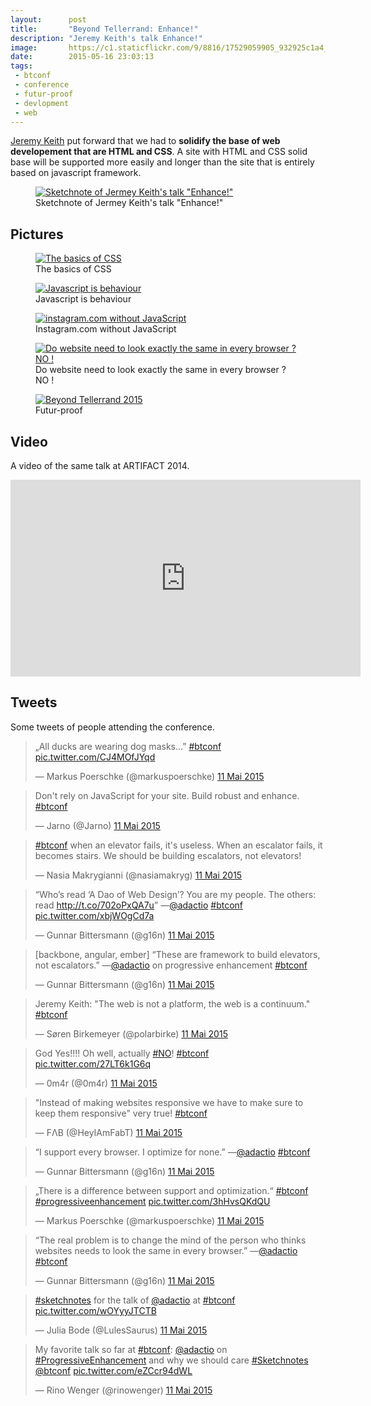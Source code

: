 ```yaml
---
layout:      post
title:       "Beyond Tellerrand: Enhance!"
description: "Jeremy Keith's talk Enhance!"
image:       https://c1.staticflickr.com/9/8816/17529059905_932925c1a4_z.jpg
date:        2015-05-16 23:03:13
tags:
 - btconf
 - conference
 - futur-proof
 - devlopment
 - web
---
```


[Jeremy Keith](https://twitter.com/adactio) put forward that we had to **solidify the base of web developement that are HTML and CSS**. A site with HTML and CSS solid base will be supported more easily and longer than the site that is entirely based on javascript framework.

<figure>
  <a href="https://www.flickr.com/photos/alienlebarge/16906984024" title="Sketchnote of Jermey Keith&#x27;s talk &quot;Enhance!&quot; by Cédric Aellen, sur Flickr"><img src="https://c4.staticflickr.com/8/7798/16906984024_85eef87674_b.jpg" alt="Sketchnote of Jermey Keith&#x27;s talk &quot;Enhance!&quot;"></a>
  <figcaption>Sketchnote of Jermey Keith&#x27;s talk &quot;Enhance!&quot;</figcaption>
</figure>

## Pictures

<figure>
  <a href="https://www.flickr.com/photos/alienlebarge/17529055415" title="The basics of CSS by Cédric Aellen, sur Flickr"><img src="https://c2.staticflickr.com/8/7698/17529055415_c5094e3220_z.jpg" alt="The basics of CSS"></a>
  <figcaption>The basics of CSS</figcaption>
</figure>

<figure>
  <a href="https://www.flickr.com/photos/alienlebarge/17502644836" title="Javascript is behaviour by Cédric Aellen, sur Flickr"><img src="https://c1.staticflickr.com/9/8742/17502644836_a60872e033_z.jpg" alt="Javascript is behaviour"></a>
  <figcaption>Javascript is behaviour</figcaption>
</figure>

<figure>
  <a href="https://www.flickr.com/photos/alienlebarge/17529039205" title="instagram.com without JavaScript by Cédric Aellen, sur Flickr"><img src="https://c2.staticflickr.com/8/7700/17529039205_3d5fcc1ffe_z.jpg" alt="instagram.com without JavaScript"></a>
  <figcaption>Instagram.com without JavaScript</figcaption>
</figure>

<figure>
  <a href="https://www.flickr.com/photos/alienlebarge/17341298508" title="Do website need to look exactly the same in every browser ? NO ! by Cédric Aellen, sur Flickr"><img src="https://c1.staticflickr.com/9/8798/17341298508_1453a33b3d_z.jpg" alt="Do website need to look exactly the same in every browser ? NO !"></a>
  <figcaption>Do website need to look exactly the same in every browser ? NO !</figcaption>
</figure>

<figure>
  <a href="https://www.flickr.com/photos/alienlebarge/16908577613" title="Beyond Tellerrand 2015 by Cédric Aellen, sur Flickr"><img src="https://c2.staticflickr.com/6/5327/16908577613_99a20fd070_z.jpg" alt="Beyond Tellerrand 2015"></a>
  <figcaption>Futur-proof</figcaption>
</figure>

## Video

A video of the same talk at ARTIFACT 2014.

<iframe width="560" height="315" src="https://www.youtube.com/embed/4711UGiFk9k" frameborder="0" allowfullscreen></iframe>

## Tweets

Some tweets of people attending the conference.

<blockquote class="twitter-tweet" lang="fr"><p lang="en" dir="ltr">„All ducks are wearing dog masks...” <a href="https://twitter.com/hashtag/btconf?src=hash">#btconf</a> <a href="http://t.co/CJ4MOfJYqd">pic.twitter.com/CJ4MOfJYqd</a></p>&mdash; Markus Poerschke (@markuspoerschke) <a href="https://twitter.com/markuspoerschke/status/597749587277905920">11 Mai 2015</a></blockquote>
<script async src="//platform.twitter.com/widgets.js" charset="utf-8"></script>

<blockquote class="twitter-tweet" lang="fr"><p lang="en" dir="ltr">Don&#39;t rely on JavaScript for your site. Build robust and enhance. <a href="https://twitter.com/hashtag/btconf?src=hash">#btconf</a></p>&mdash; Jarno (@Jarno) <a href="https://twitter.com/Jarno/status/597753823797637120">11 Mai 2015</a></blockquote>
<script async src="//platform.twitter.com/widgets.js" charset="utf-8"></script>

<blockquote class="twitter-tweet" lang="fr"><p lang="en" dir="ltr"><a href="https://twitter.com/hashtag/btconf?src=hash">#btconf</a> when an elevator fails, it&#39;s useless. When an escalator fails, it becomes stairs. We should be building escalators, not elevators!</p>&mdash; Nasia Makrygianni (@nasiamakryg) <a href="https://twitter.com/nasiamakryg/status/597754379450585088">11 Mai 2015</a></blockquote>
<script async src="//platform.twitter.com/widgets.js" charset="utf-8"></script>

<blockquote class="twitter-tweet" lang="fr"><p lang="en" dir="ltr">“Who’s read ‘A Dao of Web Design’? You are my people.&#10;The others: read <a href="http://t.co/702oPxQA7u">http://t.co/702oPxQA7u</a>”&#10;—<a href="https://twitter.com/adactio">@adactio</a> <a href="https://twitter.com/hashtag/btconf?src=hash">#btconf</a> <a href="http://t.co/xbjWOgCd7a">pic.twitter.com/xbjWOgCd7a</a></p>&mdash; Gunnar Bittersmann (@g16n) <a href="https://twitter.com/g16n/status/597754829537222656">11 Mai 2015</a></blockquote>
<script async src="//platform.twitter.com/widgets.js" charset="utf-8"></script>

<blockquote class="twitter-tweet" lang="fr"><p lang="en" dir="ltr">[backbone, angular, ember] “These are framework to build elevators, not escalators.” —<a href="https://twitter.com/adactio">@adactio</a> on progressive enhancement <a href="https://twitter.com/hashtag/btconf?src=hash">#btconf</a></p>&mdash; Gunnar Bittersmann (@g16n) <a href="https://twitter.com/g16n/status/597755862581682176">11 Mai 2015</a></blockquote>
<script async src="//platform.twitter.com/widgets.js" charset="utf-8"></script>

<blockquote class="twitter-tweet" lang="fr"><p lang="en" dir="ltr">Jeremy Keith: &quot;The web is not a platform, the web is a continuum.&quot; <a href="https://twitter.com/hashtag/btconf?src=hash">#btconf</a></p>&mdash; Søren Birkemeyer (@polarbirke) <a href="https://twitter.com/polarbirke/status/597756471758221312">11 Mai 2015</a></blockquote>
<script async src="//platform.twitter.com/widgets.js" charset="utf-8"></script>

<blockquote class="twitter-tweet" lang="fr"><p lang="en" dir="ltr">God Yes!!!! Oh well, actually <a href="https://twitter.com/hashtag/NO?src=hash">#NO</a>! <a href="https://twitter.com/hashtag/btconf?src=hash">#btconf</a> <a href="http://t.co/27LT6k1G6q">pic.twitter.com/27LT6k1G6q</a></p>&mdash; 0m4r (@0m4r) <a href="https://twitter.com/0m4r/status/597757658184216576">11 Mai 2015</a></blockquote>
<script async src="//platform.twitter.com/widgets.js" charset="utf-8"></script>

<blockquote class="twitter-tweet" lang="fr"><p lang="en" dir="ltr">&quot;Instead of making websites responsive we have to make sure to keep them responsive&quot; very true! <a href="https://twitter.com/hashtag/btconf?src=hash">#btconf</a></p>&mdash; FΛB (@HeyIAmFabT) <a href="https://twitter.com/HeyIAmFabT/status/597757673598226433">11 Mai 2015</a></blockquote>
<script async src="//platform.twitter.com/widgets.js" charset="utf-8"></script>

<blockquote class="twitter-tweet" lang="fr"><p lang="en" dir="ltr">“I support every browser. I optimize for none.” —<a href="https://twitter.com/adactio">@adactio</a> <a href="https://twitter.com/hashtag/btconf?src=hash">#btconf</a></p>&mdash; Gunnar Bittersmann (@g16n) <a href="https://twitter.com/g16n/status/597758924893384704">11 Mai 2015</a></blockquote>
<script async src="//platform.twitter.com/widgets.js" charset="utf-8"></script>

<blockquote class="twitter-tweet" lang="fr"><p lang="en" dir="ltr">„There is a difference between support and optimization.“ <a href="https://twitter.com/hashtag/btconf?src=hash">#btconf</a> <a href="https://twitter.com/hashtag/progressiveenhancement?src=hash">#progressiveenhancement</a> <a href="http://t.co/3hHvsQKdQU">pic.twitter.com/3hHvsQKdQU</a></p>&mdash; Markus Poerschke (@markuspoerschke) <a href="https://twitter.com/markuspoerschke/status/597759240695128065">11 Mai 2015</a></blockquote>
<script async src="//platform.twitter.com/widgets.js" charset="utf-8"></script>

<blockquote class="twitter-tweet" lang="fr"><p lang="en" dir="ltr">“The real problem is to change the mind of the person who thinks websites needs to look the same in every browser.” —<a href="https://twitter.com/adactio">@adactio</a> <a href="https://twitter.com/hashtag/btconf?src=hash">#btconf</a></p>&mdash; Gunnar Bittersmann (@g16n) <a href="https://twitter.com/g16n/status/597759407875878912">11 Mai 2015</a></blockquote>
<script async src="//platform.twitter.com/widgets.js" charset="utf-8"></script>

<blockquote class="twitter-tweet" lang="fr"><p lang="en" dir="ltr"><a href="https://twitter.com/hashtag/sketchnotes?src=hash">#sketchnotes</a> for the talk of <a href="https://twitter.com/adactio">@adactio</a> at <a href="https://twitter.com/hashtag/btconf?src=hash">#btconf</a> <a href="http://t.co/wOYyyJTCTB">pic.twitter.com/wOYyyJTCTB</a></p>&mdash; Julia Bode (@LulesSaurus) <a href="https://twitter.com/LulesSaurus/status/597763716722089984">11 Mai 2015</a></blockquote>
<script async src="//platform.twitter.com/widgets.js" charset="utf-8"></script>

<blockquote class="twitter-tweet" lang="fr"><p lang="en" dir="ltr">My favorite talk so far at <a href="https://twitter.com/hashtag/btconf?src=hash">#btconf</a>: <a href="https://twitter.com/adactio">@adactio</a> on <a href="https://twitter.com/hashtag/ProgressiveEnhancement?src=hash">#ProgressiveEnhancement</a> and why we should care&#10;&#10;<a href="https://twitter.com/hashtag/Sketchnotes?src=hash">#Sketchnotes</a> <a href="https://twitter.com/btconf">@btconf</a> <a href="http://t.co/eZCcr94dWL">pic.twitter.com/eZCcr94dWL</a></p>&mdash; Rino Wenger (@rinowenger) <a href="https://twitter.com/rinowenger/status/597765605534597120">11 Mai 2015</a></blockquote>
<script async src="//platform.twitter.com/widgets.js" charset="utf-8"></script>
